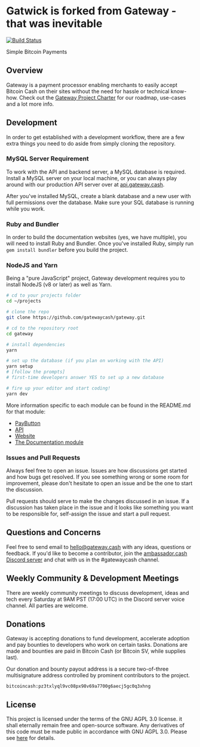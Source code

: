 # Gatwick is forked from Gateway - that was inevitable

[![Build Status](https://travis-ci.org/gatewaycash/gateway.png?branch=master)](https://travis-ci.org/gatewaycash/gateway)

Simple Bitcoin Payments

## Overview

Gateway is a payment processor enabling merchants to easily accept
Bitcoin Cash on their sites without the need for hassle or technical
know-how. Check out the [Gateway Project Charter](CHARTER.md)
for our roadmap, use-cases and a lot more info.

## Development

In order to get established with a development workflow, there are a few extra
things you need to do aside from simply cloning the repository.

### MySQL Server Requirement

To work with the API and backend server, a MySQL database is required. Install
a MySQL server on your local machine, or you can always play around with our
production API server over at [api.gateway.cash](https://api.gateway.cash).

After you've installed MySQL, create a blank database and a new user with full
permissions over the database. Make sure your SQL database is running while you
work.

### Ruby and Bundler

In order to build the documentation websites (yes, we have multiple), you will
need to install Ruby and Bundler. Once you've installed Ruby, simply run
`gem install bundler` before you build the project.

### NodeJS and Yarn

Being a "pure JavaScript" project, Gateway development requires you to install
NodeJS (v8 or later) as well as Yarn.

```bash
# cd to your projects folder
cd ~/projects

# clone the repo
git clone https://github.com/gatewaycash/gateway.git

# cd to the repository root
cd gateway

# install dependencies
yarn

# set up the database (if you plan on working with the API)
yarn setup
# [follow the prompts]
# first-time developers answer YES to set up a new database

# fire up your editor and start coding!
yarn dev
```

More information specific to each module can be found in the README.md for
that module:

- [PayButton](modules/paybutton/README.md)
- [API](modules/api/README.md)
- [Website](modules/website/README.md)
- [The Documentation module](modules/docs/README.md)

### Issues and Pull Requests

Always feel free to open an issue. Issues are how discussions get started and
how bugs get resolved. If you see something wrong or some room for improvement,
please don't hesitate to open an issue and be the one to start the discussion.

Pull requests should serve to make the changes discussed in an issue. If a
discussion has taken place in the issue and it looks like something you want
to be responsible for, self-assign the issue and start a pull request.

## Questions and Concerns

Feel free to send email to <hello@gateway.cash> with any ideas, questions or
feedback. If you'd like to become a contributor, join the [ambassador.cash
Discord server](http://ambassador.cash) and chat with us in the #gatewaycash
channel.

## Weekly Community & Development Meetings

There are weekly community meetings to discuss development, ideas and tech
every Saturday at 9AM PST (17:00 UTC) in the Discord server voice channel. All
parties are welcome.

## Donations

Gateway is accepting donations to fund development, accelerate adoption and pay
bounties to developers who work on certain tasks. Donations are made and
bounties are paid in Bitcoin Cash (or Bitcoin SV, while supplies last).

Our donation and bounty payout address is a secure two-of-three multisignature
address controlled by prominent contributors to the project.

```
bitcoincash:pz3txlyql9vc08px98v69a7700g6aecj5gc0q3xhng
```

## License

This project is licensed under the terms of the GNU AGPL 3.0 license. it shall
eternally remain free and open-source software. Any derivatives of this code
must be made public in accordance with GNU AGPL 3.0. Please see
[here](https://opensource.org/licenses/AGPL-3.0) for details.
